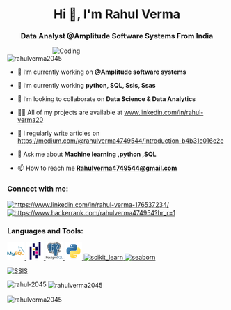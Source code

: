 <h1 align="center">Hi 👋, I'm Rahul Verma</h1>
<h3 align="center">Data Analyst @Amplitude Software Systems From India</h3>
<img align="right" alt="Coding" width="400" src=https://clipartspub.com/images/coding-clipart-person-6.jpg



<p align="left"> <img src="https://komarev.com/ghpvc/?username=rahulverma2045&label=Profile%20views&color=0e75b6&style=flat" alt="rahulverma2045" /> </p>




- 🔭 I’m currently working on **@Amplitude software systems**


- 🌱 I’m currently working  **python, SQL, Ssis, Ssas**

- 👯 I’m looking to collaborate on **Data Science & Data Analytics**

- 👨‍💻 All of my projects are available at www.linkedin.com/in/rahul-verma20

- 📝 I regularly write articles on  https://medium.com/@rahulverma4749544/introduction-b4b31c016e2e

- 💬 Ask me about **Machine learning ,python ,SQL**

- 📫 How to reach me **Rahulverma4749544@gmail.com**

<h3 align="left">Connect with me:</h3>
<p align="left">
<a href="https://linkedin.com/in/https://www.linkedin.com/in/rahul-verma-176537234/" target="blank"><img align="center" src="https://raw.githubusercontent.com/rahuldkjain/github-profile-readme-generator/master/src/images/icons/Social/linked-in-alt.svg" alt="https://www.linkedin.com/in/rahul-verma-176537234/" height="30" width="40" /></a>
<a href="https://www.hackerrank.com/https://www.hackerrank.com/rahulverma474954?hr_r=1" target="blank"><img align="center" src="https://raw.githubusercontent.com/rahuldkjain/github-profile-readme-generator/master/src/images/icons/Social/hackerrank.svg" alt="https://www.hackerrank.com/rahulverma474954?hr_r=1" height="30" width="40" /></a>
</p>

<h3 align="left">Languages and Tools:</h3>
<p align="left"> <a href="https://www.mysql.com/" target="_blank" rel="noreferrer"> <img src="https://raw.githubusercontent.com/devicons/devicon/master/icons/mysql/mysql-original-wordmark.svg" alt="mysql" width="40" height="40"/> </a> <a href="https://pandas.pydata.org/" target="_blank" rel="noreferrer"> <img src="https://raw.githubusercontent.com/devicons/devicon/2ae2a900d2f041da66e950e4d48052658d850630/icons/pandas/pandas-original.svg" alt="pandas" width="40" height="40"/> </a> <a href="https://www.postgresql.org" target="_blank" rel="noreferrer"> <img src="https://raw.githubusercontent.com/devicons/devicon/master/icons/postgresql/postgresql-original-wordmark.svg" alt="postgresql" width="40" height="40"/> </a> <a href="https://www.python.org" target="_blank" rel="noreferrer"> <img src="https://raw.githubusercontent.com/devicons/devicon/master/icons/python/python-original.svg" alt="python" width="40" height="40"/> </a> <a href="https://scikit-learn.org/" target="_blank" rel="noreferrer"> <img src="https://upload.wikimedia.org/wikipedia/commons/0/05/Scikit_learn_logo_small.svg" alt="scikit_learn" width="40" height="40"/> </a> <a href="https://seaborn.pydata.org/" target="_blank" rel="noreferrer"> <img src="https://seaborn.pydata.org/_images/logo-mark-lightbg.svg" alt="seaborn" width="40" height="40"/> </a> </p>
<a href="https://miro.medium.com/v2/resize:fit:600/1*UYVnG7yLtu59VUXmZvrI0A.jpeg" target="_blank" rel="noreferrer">
  <img src="https://upload.wikimedia.org/wikipedia/commons/thumb/a/a3/Microsoft_SQL_Server_Logo.svg/1200px-Microsoft_SQL_Server_Logo.svg.png" 
       alt="SSIS" width="40" height="40"/>
</a>


<p><img align="left" src="https://github-readme-stats.vercel.app/api/top-langs?username=rahul-2045&show_icons=true&locale=en&layout=compact" alt="rahul-2045" /></p>

<p>&nbsp;<img align="center" src="https://github-readme-stats.vercel.app/api?username=rahul-2045&show_icons=true&locale=en" alt="rahulverma2045" /></p>

<p><img align="center" src="https://github-readme-streak-stats.herokuapp.com/?user=rahul-2045&" alt="rahulverma2045" /></p>

